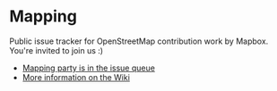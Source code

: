 # Mapping

Public issue tracker for OpenStreetMap contribution work by Mapbox. You're invited to join us :)

- [Mapping party is in the issue queue](https://github.com/mapbox/mapping/issues)
- [More information on the Wiki](https://github.com/mapbox/mapping/wiki)
